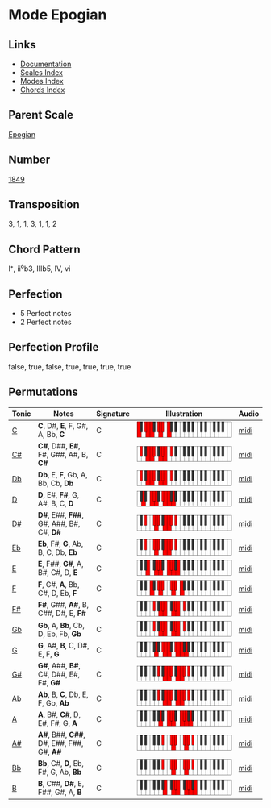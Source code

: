 # Mode Epogian

## Links

- [Documentation](README.md)
- [Scales Index](Scales.md)
- [Modes Index](Modes.md)
- [Chords Index](Chords.md)

## Parent Scale

[Epogian](ScaleEpogian.md)

## Number

[1849](https://ianring.com/musictheory/scales/1849)

## Transposition

3, 1, 1, 3, 1, 1, 2

## Chord Pattern

I⁺, ii⁰b3, IIIb5, IV, vi

## Perfection

- 5 Perfect notes
- 2 Perfect notes

## Perfection Profile

false, true, false, true, true, true, true

## Permutations

| Tonic | Notes | Signature | Illustration | Audio |
|-------|-------|-----------|--------------|-------|
| [C](ModeCNaturalEpogian.md) | **C**, D#, **E**, F, G#, A, Bb, **C** | C | ![CNaturalEpogian](ModeCNaturalEpogian.png) | [midi](https://github.com/edipermadi/music/blob/main/docs/ModeCNaturalEpogian.mid?raw=true) |
| [C#](ModeCSharpEpogian.md) | **C#**, D##, **E#**, F#, G##, A#, B, **C#** | C | ![CSharpEpogian](ModeCSharpEpogian.png) | [midi](https://github.com/edipermadi/music/blob/main/docs/ModeCSharpEpogian.mid?raw=true) |
| [Db](ModeDFlatEpogian.md) | **Db**, E, **F**, Gb, A, Bb, Cb, **Db** | C | ![DFlatEpogian](ModeDFlatEpogian.png) | [midi](https://github.com/edipermadi/music/blob/main/docs/ModeDFlatEpogian.mid?raw=true) |
| [D](ModeDNaturalEpogian.md) | **D**, E#, **F#**, G, A#, B, C, **D** | C | ![DNaturalEpogian](ModeDNaturalEpogian.png) | [midi](https://github.com/edipermadi/music/blob/main/docs/ModeDNaturalEpogian.mid?raw=true) |
| [D#](ModeDSharpEpogian.md) | **D#**, E##, **F##**, G#, A##, B#, C#, **D#** | C | ![DSharpEpogian](ModeDSharpEpogian.png) | [midi](https://github.com/edipermadi/music/blob/main/docs/ModeDSharpEpogian.mid?raw=true) |
| [Eb](ModeEFlatEpogian.md) | **Eb**, F#, **G**, Ab, B, C, Db, **Eb** | C | ![EFlatEpogian](ModeEFlatEpogian.png) | [midi](https://github.com/edipermadi/music/blob/main/docs/ModeEFlatEpogian.mid?raw=true) |
| [E](ModeENaturalEpogian.md) | **E**, F##, **G#**, A, B#, C#, D, **E** | C | ![ENaturalEpogian](ModeENaturalEpogian.png) | [midi](https://github.com/edipermadi/music/blob/main/docs/ModeENaturalEpogian.mid?raw=true) |
| [F](ModeFNaturalEpogian.md) | **F**, G#, **A**, Bb, C#, D, Eb, **F** | C | ![FNaturalEpogian](ModeFNaturalEpogian.png) | [midi](https://github.com/edipermadi/music/blob/main/docs/ModeFNaturalEpogian.mid?raw=true) |
| [F#](ModeFSharpEpogian.md) | **F#**, G##, **A#**, B, C##, D#, E, **F#** | C | ![FSharpEpogian](ModeFSharpEpogian.png) | [midi](https://github.com/edipermadi/music/blob/main/docs/ModeFSharpEpogian.mid?raw=true) |
| [Gb](ModeGFlatEpogian.md) | **Gb**, A, **Bb**, Cb, D, Eb, Fb, **Gb** | C | ![GFlatEpogian](ModeGFlatEpogian.png) | [midi](https://github.com/edipermadi/music/blob/main/docs/ModeGFlatEpogian.mid?raw=true) |
| [G](ModeGNaturalEpogian.md) | **G**, A#, **B**, C, D#, E, F, **G** | C | ![GNaturalEpogian](ModeGNaturalEpogian.png) | [midi](https://github.com/edipermadi/music/blob/main/docs/ModeGNaturalEpogian.mid?raw=true) |
| [G#](ModeGSharpEpogian.md) | **G#**, A##, **B#**, C#, D##, E#, F#, **G#** | C | ![GSharpEpogian](ModeGSharpEpogian.png) | [midi](https://github.com/edipermadi/music/blob/main/docs/ModeGSharpEpogian.mid?raw=true) |
| [Ab](ModeAFlatEpogian.md) | **Ab**, B, **C**, Db, E, F, Gb, **Ab** | C | ![AFlatEpogian](ModeAFlatEpogian.png) | [midi](https://github.com/edipermadi/music/blob/main/docs/ModeAFlatEpogian.mid?raw=true) |
| [A](ModeANaturalEpogian.md) | **A**, B#, **C#**, D, E#, F#, G, **A** | C | ![ANaturalEpogian](ModeANaturalEpogian.png) | [midi](https://github.com/edipermadi/music/blob/main/docs/ModeANaturalEpogian.mid?raw=true) |
| [A#](ModeASharpEpogian.md) | **A#**, B##, **C##**, D#, E##, F##, G#, **A#** | C | ![ASharpEpogian](ModeASharpEpogian.png) | [midi](https://github.com/edipermadi/music/blob/main/docs/ModeASharpEpogian.mid?raw=true) |
| [Bb](ModeBFlatEpogian.md) | **Bb**, C#, **D**, Eb, F#, G, Ab, **Bb** | C | ![BFlatEpogian](ModeBFlatEpogian.png) | [midi](https://github.com/edipermadi/music/blob/main/docs/ModeBFlatEpogian.mid?raw=true) |
| [B](ModeBNaturalEpogian.md) | **B**, C##, **D#**, E, F##, G#, A, **B** | C | ![BNaturalEpogian](ModeBNaturalEpogian.png) | [midi](https://github.com/edipermadi/music/blob/main/docs/ModeBNaturalEpogian.mid?raw=true) |
